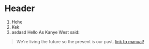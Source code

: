 # Header
1. Hehe
2. Kek
3. asdasd
Hello
As Kanye West said:

> We're living the future so
> the present is our past.
[link to manual!](/dokumentointi/kaytto-ohje.md)
